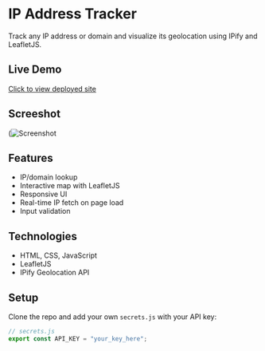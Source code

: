 # IP Address Tracker

Track any IP address or domain and visualize its geolocation using IPify and LeafletJS.

##  Live Demo

[Click to view deployed site](https://ip-address-tracker-master-blond-iota.vercel.app/)

## Screeshot

(![Screenshot](https://github.com/user-attachments/assets/0e76a23b-077f-4c5e-bc5f-48c7977c01b2)


##  Features

- IP/domain lookup
- Interactive map with LeafletJS
- Responsive UI
- Real-time IP fetch on page load
- Input validation

##  Technologies

- HTML, CSS, JavaScript
- LeafletJS
- IPify Geolocation API

##  Setup

Clone the repo and add your own `secrets.js` with your API key:

```js
// secrets.js
export const API_KEY = "your_key_here";
